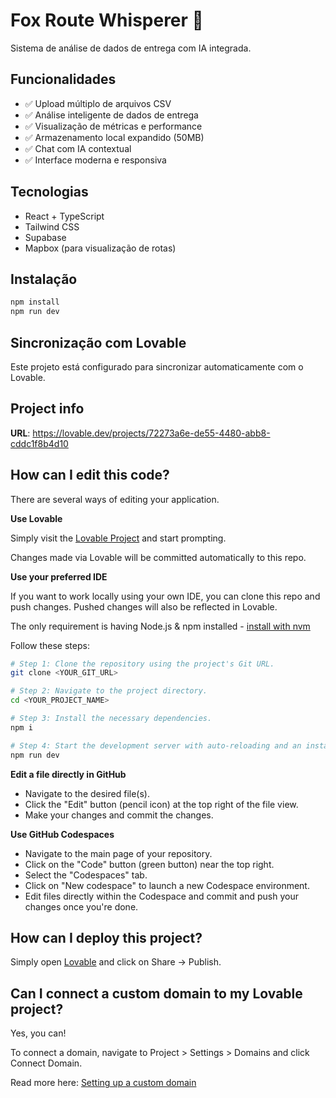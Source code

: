 # Fox Route Whisperer 🦊

Sistema de análise de dados de entrega com IA integrada.

## Funcionalidades

- ✅ Upload múltiplo de arquivos CSV
- ✅ Análise inteligente de dados de entrega
- ✅ Visualização de métricas e performance
- ✅ Armazenamento local expandido (50MB)
- ✅ Chat com IA contextual
- ✅ Interface moderna e responsiva

## Tecnologias

- React + TypeScript
- Tailwind CSS
- Supabase
- Mapbox (para visualização de rotas)

## Instalação

```bash
npm install
npm run dev
```

## Sincronização com Lovable

Este projeto está configurado para sincronizar automaticamente com o Lovable.

## Project info

**URL**: https://lovable.dev/projects/72273a6e-de55-4480-abb8-cddc1f8b4d10

## How can I edit this code?

There are several ways of editing your application.

**Use Lovable**

Simply visit the [Lovable Project](https://lovable.dev/projects/72273a6e-de55-4480-abb8-cddc1f8b4d10) and start prompting.

Changes made via Lovable will be committed automatically to this repo.

**Use your preferred IDE**

If you want to work locally using your own IDE, you can clone this repo and push changes. Pushed changes will also be reflected in Lovable.

The only requirement is having Node.js & npm installed - [install with nvm](https://github.com/nvm-sh/nvm#installing-and-updating)

Follow these steps:

```sh
# Step 1: Clone the repository using the project's Git URL.
git clone <YOUR_GIT_URL>

# Step 2: Navigate to the project directory.
cd <YOUR_PROJECT_NAME>

# Step 3: Install the necessary dependencies.
npm i

# Step 4: Start the development server with auto-reloading and an instant preview.
npm run dev
```

**Edit a file directly in GitHub**

- Navigate to the desired file(s).
- Click the "Edit" button (pencil icon) at the top right of the file view.
- Make your changes and commit the changes.

**Use GitHub Codespaces**

- Navigate to the main page of your repository.
- Click on the "Code" button (green button) near the top right.
- Select the "Codespaces" tab.
- Click on "New codespace" to launch a new Codespace environment.
- Edit files directly within the Codespace and commit and push your changes once you're done.

## How can I deploy this project?

Simply open [Lovable](https://lovable.dev/projects/72273a6e-de55-4480-abb8-cddc1f8b4d10) and click on Share -> Publish.

## Can I connect a custom domain to my Lovable project?

Yes, you can!

To connect a domain, navigate to Project > Settings > Domains and click Connect Domain.

Read more here: [Setting up a custom domain](https://docs.lovable.dev/tips-tricks/custom-domain#step-by-step-guide)
